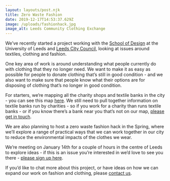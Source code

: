 ```yaml
---
layout: layouts/post.njk
title: Zero Waste Fashion
date: 2019-12-17T14:53:37.629Z
image: /uploads/fashionhack.jpg
image_alt: Leeds Community Clothing Exchange
---
```

We’ve recently started a project working with the [School of Design](https://ahc.leeds.ac.uk/design/staff/458/dr-pammi-sinha) at the University of Leeds and [Leeds City Council,](https://www.leeds.gov.uk/residents/bins-and-recycling) looking at issues around textiles, clothing and fashion.

One key area of work is around understanding what people currently do with clothing that they no longer need.  We want to make it as easy as possible for people to donate clothing that’s still in good condition - and we also want to make sure that people know what their options are for disposing of clothing that’s no longer in good condition.

For starters, we’re mapping all the charity shops and textile banks in the city - you can see this map [here](https://www.google.com/maps/d/u/0/viewer?mid=18ktKdUeew3oQpjOnezeTyLtt9pk1KK7w&ll=53.838527033496796%2C-1.5013154999999188&z=11&fbclid=IwAR1uESVAyVLfspcawFg9R6ZviswH7Nz9uH0DdeZfI9O45rTSWVnlqL-Rw6Y).  We still need to pull together information on textile banks run by charities - so if you work for a charity than runs textile banks - or if you know there’s a bank near you that’s not on our map, [please get in touch](mailto:rob@zerowasteleeds.org.uk).  

We are also planning to host a zero waste fashion hack in the Spring, where we’ll explore a range of practical ways that we can work together in our city to reduce the environmental impacts of the clothes we wear.  

We’re meeting on January 14th for a couple of hours in the centre of Leeds to explore ideas - if this is an issue you’re interested in we’d love to see you there - [please sign up here](https://www.eventbrite.co.uk/e/zero-waste-fashion-hack-planning-tickets-85799272935).  

If you’d like to chat more about this project, or have ideas on how we can expand our work on fashion and clothing, please [contact us](mailto:rob@zerowasteleeds.org.uk).
